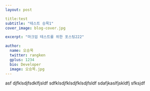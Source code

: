 ```yaml
---
layout: post

title:test 
subtitle: "테스트 승목1"
cover_image: blog-cover.jpg

excerpt: "마크업 테스트를 위한 포스팅222"

author:
  name: 오승목
  twitter: rangken
  gplus: 1234
  bio: Developer
  image: 오승목.jpg
---
```


asf
djfklsdjfsdklfjsldf
sdfklsdjfklsdjfklsdjfsldf
sdafjkaslfjskldfj
sfksjdf

